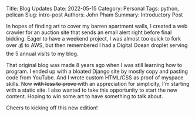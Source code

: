 Title: Blog Updates
Date: 2022-05-15
Category: Personal
Tags: python, pelican
Slug: intro-post
Authors: John Pham
Summary: Introductory Post

In hopes of finding art to cover my barren apartment walls, I created a web crawler for an auction site that sends an
email alert right before final bidding. Eager to have a weekend project, I was almost too quick to fork over &#128176;
to AWS, but then remembered I had a Digital Ocean droplet serving the 5 annual visits to my blog.

That original blog was made 8 years ago when I was still learning how to program. I ended up with a bloated Django site
by mostly copy and pasting code from YouTube. And I wrote custom HTML/CSS as proof of myspace skills. Now <s> with less
to prove </s> with an appreciation for simplicity, I'm starting with a static site. I also wanted to take this
opportunity to start the new content. Hoping to win some art to have something to talk about.

Cheers to kicking off this new edition!